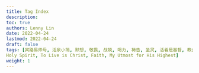 ```yaml
---
title: Tag Index
description:
toc: true
authors: Lenny Lin
date: 2022-04-24
lastmod: 2022-04-24
draft: false
tags: [宾路易师母, 活泉小简, 默想, 敬畏, 战兢, 竭力, 祷告, 圣灵, 活着是基督, 教会, 魂的救恩, 竭诚为主, 神的旨意, 神的怒气, 寻求, 内心世界, 
Holy Spirit, To Live is Christ, Faith, My Utmost for His Highest]
weight: 1
---
```


